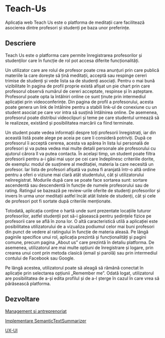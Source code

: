 # Teach-Us
Aplicația web Teach Us este o platforma de meditații care facilitează asocierea dintre 
profesori și studenți pe baza unor preferințe. 

## Descriere
Teach Us este o platforma care permite înregistrarea profesorilor și studenților care în 
funcție de rol pot accesa diferite funcționalități.

Un utilizator care are rolul de profesor poate crea anunțuri prin care publică materiile la 
care dorește să țină meditații, acceptă sau respinge cereri trimise de studenți și vede lista sa de 
studenți asociați. Pentru o mai bună vizibilitate în pagina de profil proprie există afișat un pie 
chart prin care profesorul observă numărul de cereri acceptate, respinse și în așteptare. Profesorul 
poate opta la întâlniri online ce sunt ținute prin intermediul aplicației prin videoconferințe. Din 
pagina de profil a profesorului, acesta poate genera un link de întâlnire pentru a stabili link-ul de 
conexiune cu un student asociat pe care vor intra să susțină întâlnirea online. De asemenea, 
profesorul poate distribui videoclipuri și teme pe care studentul urmează să le realizeze, existând 
și posibilitatea marcării ca fiind terminate.

Un student poate vedea informații despre toți profesorii înregistrați, iar din această listă 
poate alege pe aceia pe care îi consideră potriviți. După ce profesorul îi acceptă cererea, acesta va 
apărea în lista lui personală de profesori și va putea vedea mai multe detalii personale ale 
profesorului cu ajutorul cărora îl va putea contacta. În același timp, un student poate filtra 
profesorii pentru a-i găsi mai ușor pe cei care îndeplinesc criteriile dorite, de exemplu: modul de 
susținere al meditației, materia la care necesită un profesor. Iar lista de profesori afișată va putea 
fi aranjată într-o altă ordine pentru a oferi o viziune mai clară atât studentului, cât și utilizatorului 
neînregistrat. Modurile după care se poate face sortarea sunt: sortare ascendentă sau descendentă 
în funcție de numele profesorului sau de rating. Ratingul se bazează pe review-urile oferite de 
studenți profesorilor și invers în urma unor meditații astfel încât atât listele de studenți, cât și cele 
de profesori pot fi sortate după criteriile menționate. 

Totodată, aplicația conține o hartă unde sunt prezentate locațiile tuturor profesorilor, 
astfel studenții pot să-i găsească pentru ședințele fizice pe profesorii care se află în zona lor. O 
altă caracteristică utilă a aplicației este posibilitatea utilizatorului de a vizualiza podiumul celor 
mai buni profesori din punct de vedere al ratingului în funcție de materia aleasă. 
Pe lângă paginile specifice unui rol, aplicația prezintă și funcționalități și pagini comune, 
precum pagina „About us” care prezintă în detaliu platforma. De asemenea, utilizatorul are mai 
multe opțiuni de înregistrare și logare, prin crearea unui cont prin metoda clasică (email și 
parolă) sau prin intermediul contului de Facebook sau Google. 

Pe lângă acestea, utilizatorul poate să aleagă să rămână conectat în aplicație prin selectarea opțiunii „Remember me”. 
Odată logat, utilizatorul are posibilitatea de a-și edita profilul și de a-l șterge în cazul în care vrea să 
părăsească platforma.

## Dezvoltare

[Management si antreprenoriat](https://github.com/postolache-andreea-miruna/ManagementDeProdusSiAntreprenoriat)

[Implementare SemanticTextSummarizer](https://github.com/postolache-andreea-miruna/SemanticTextSummarizer_ForTeachUs)

[UX-UI](https://github.com/postolache-andreea-miruna/UX-UI)
